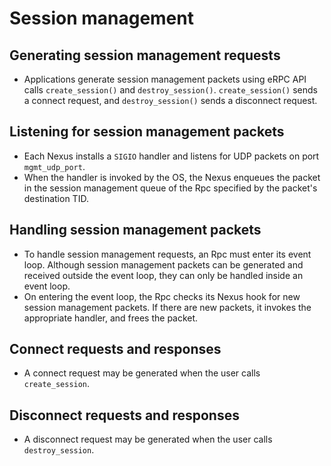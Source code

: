 Session management
==================

## Generating session management requests
 * Applications generate session management packets using eRPC API calls
   `create_session()` and `destroy_session()`. `create_session()` sends a
   connect request, and `destroy_session()` sends a disconnect request.

## Listening for session management packets
 * Each Nexus installs a `SIGIO` handler and listens for UDP packets on
   port `mgmt_udp_port`.
 * When the handler is invoked by the OS, the Nexus enqueues the packet in the
   session management queue of the Rpc specified by the packet's destination
   TID.

## Handling session management packets
 * To handle session management requests, an Rpc must enter its event loop.
   Although session management packets can be generated and received outside the
   event loop, they can only be handled inside an event loop.
 * On entering the event loop, the Rpc checks its Nexus hook for new session
   management packets. If there are new packets, it invokes the appropriate
   handler, and frees the packet.

## Connect requests and responses
 * A connect request may be generated when the user calls `create_session`.

## Disconnect requests and responses
 * A disconnect request may be generated when the user calls `destroy_session`.
